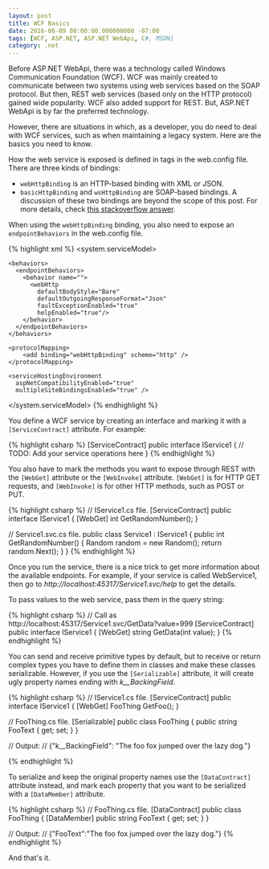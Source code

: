 ```yaml
---
layout: post
title: WCF Basics
date: 2016-06-09 00:00:00.000000000 -07:00
tags: [WCF, ASP.NET, ASP.NET WebApi, C#, MSDN]
category: .net
---
```


Before ASP.NET WebApi, there was a technology called Windows Communication Foundation (WCF). WCF was mainly created to communicate between two systems using web services based on the SOAP protocol. But then, REST web services (based only on the HTTP protocol) gained wide popularity. WCF also added support for REST. But, ASP.NET WebApi is by far the preferred technology.

However, there are situations in which, as a developer, you do need to deal with WCF services, such as when maintaining a legacy system. Here are the basics you need to know.
 
How the web service is exposed is defined in <binding> tags in the web.config file. There are three kinds of bindings:

- `webHttpBinding` is an HTTP-based binding with XML or JSON.
- `basicHttpBinding` and `wsHttpBinding` are SOAP-based bindings. A discussion of these two bindings are beyond the scope of this post. For more details, check [this stackoverflow answer][basichttpbinding-vs-wshttpbinding].
 
When using the `webHttpBinding` binding, you also need to expose an `endpointBehaviors` in the web.config file.

{% highlight xml %}
<configuration>
  <system.serviceModel>

    <behaviors>
      <endpointBehaviors>
        <behavior name="">
          <webHttp
            defaultBodyStyle="Bare"
            defaultOutgoingResponseFormat="Json"
            faultExceptionEnabled="true"
            helpEnabled="true"/>
        </behavior>
      </endpointBehaviors>
    </behaviors>

    <protocolMapping>
        <add binding="webHttpBinding" scheme="http" />
    </protocolMapping>

    <serviceHostingEnvironment
      aspNetCompatibilityEnabled="true"
      multipleSiteBindingsEnabled="true" />
  </system.serviceModel>
</configuration>
{% endhighlight %}
 
You define a WCF service by creating an interface and marking it with a `[ServiceContract]` attribute. For example:
 
{% highlight csharp %}
[ServiceContract]
public interface IService1
{
    // TODO: Add your service operations here
}
{% endhighlight %}
 
You also have to mark the methods you want to expose through REST with the `[WebGet]` attribute or the `[WebInvoke]` attribute. `[WebGet]` is for HTTP GET requests, and `[WebInvoke]` is for other HTTP methods, such as POST or PUT.
 
{% highlight csharp %}
// IService1.cs file.
[ServiceContract]
public interface IService1
{
    [WebGet]
    int GetRandomNumber();
}

// Service1.svc.cs file.
public class Service1 : IService1
{
    public int GetRandomNumber()
    {
        Random random = new Random();
        return random.Next();
    }
}
{% endhighlight %}
 
Once you run the service, there is a nice trick to get more information about the available endpoints. For example, if your service is called WebService1, then go to *http://localhost:45317/Service1.svc/help* to get the details.
 
To pass values to the web service, pass them in the query string:
 
 
{% highlight csharp %}
// Call as http://localhost:45317/Service1.svc/GetData?value=999
[ServiceContract]
public interface IService1
{
    [WebGet]
    string GetData(int value);
}
{% endhighlight %}


You can send and receive primitive types by default, but to receive or return complex types you have to define them in classes and make these classes serializable. However, if you use the `[Serializable]` attribute, it will create ugly property names ending with *k__BackingField*. 


{% highlight csharp %}
// IService1.cs file.
[ServiceContract]
public interface IService1
{
    [WebGet]
    FooThing GetFoo();
}

// FooThing.cs file.
[Serializable]
public class FooThing
{
    public string FooText { get; set; }
}

// Output:
// {"<FooText>k__BackingField": "The foo fox jumped over the lazy dog."}

{% endhighlight %}


To serialize and keep the original property names use the `[DataContract]` attribute instead, and mark each property that you want to be serialized with a `[DataMember]` attribute.


{% highlight csharp %}
// FooThing.cs file.
[DataContract]
public class FooThing
{
    [DataMember]
    public string FooText { get; set; }
}

// Output:
// {"FooText":"The foo fox jumped over the lazy dog."}
{% endhighlight %}

 
And that's it.

[basichttpbinding-vs-wshttpbinding]: http://stackoverflow.com/questions/2650785/basichttpbinding-vs-wshttpbinding-vs-webhttpbinding

